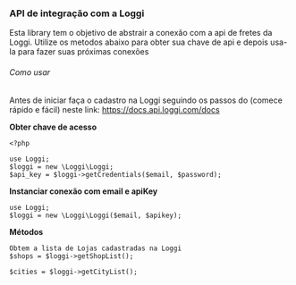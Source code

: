 ### API de integração com a Loggi

Esta library tem o objetivo de abstrair a conexão com a api de fretes da Loggi.
Utilize os metodos abaixo para obter sua chave de api e depois usa-la para fazer suas próximas conexões

###### Como usar

Antes de iniciar faça o cadastro na Loggi seguindo os passos do (comece rápido e fácil) neste link:
https://docs.api.loggi.com/docs

__Obter chave de acesso__

    <?php
    
    use Loggi;
    $loggi = new \Loggi\Loggi;
    $api_key = $loggi->getCredentials($email, $password);
    
__Instanciar conexão com email e apiKey__ 
    
    use Loggi;
    $loggi = new \Loggi\Loggi($email, $apikey);
    
__Métodos__
    
    Obtem a lista de Lojas cadastradas na Loggi
    $shops = $loggi->getShopList();      
    
    $cities = $loggi->getCityList();
    
    
        